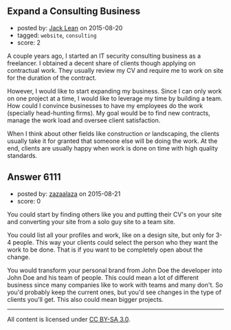 ## Expand a Consulting Business

- posted by: [Jack Lean](https://stackexchange.com/users/6822817/jack-lean) on 2015-08-20
- tagged: `website`, `consulting`
- score: 2

A couple years ago, I started an IT security consulting business as a freelancer. I obtained a decent share of clients though applying on contractual work. They usually review my CV and require me to work on site for the duration of the contract.

However, I would like to start expanding my business. Since I can only work on one project at a time, I would like to leverage my time by building a team. How could I convince businesses to have my employees do the work (specially head-hunting firms). My goal would be to find new contracts, manage the work load and oversee client satisfaction.

When I think about other fields like construction or landscaping, the clients usually take it for granted that someone else will be doing the work. At the end, clients are usually happy when work is done on time with high quality standards.


## Answer 6111

- posted by: [zazaalaza](https://stackexchange.com/users/4672194/zazaalaza) on 2015-08-21
- score: 0

You could start by finding others like you and putting their CV's on your site and converting your site from a solo guy site to a team site.

You could list all your profiles and work, like on a design site, but only for 3-4 people. This way your clients could select the person who they want the work to be done. That is if you want to be completely open about the change.

You would transform your personal brand from John Doe the developer into John Doe and his team of people. This could mean a lot of different business since many companies like to work with teams and many don't. So you'd probably keep the current ones, but you'd see changes in the type of clients you'll get. This also could mean bigger projects.



---

All content is licensed under [CC BY-SA 3.0](https://creativecommons.org/licenses/by-sa/3.0/).
